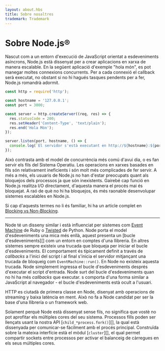 ```yaml
---
layout: about.hbs
title: Sobre nosaltres
trademark: Trademark
---
```


# Sobre Node.js®

Nascut com a un entorn d'execució de JavaScript orientat a esdeveniments asíncrons, Node.js està dissenyat per a crear aplicacions en xarxa de manera escalable. En la següent aplicació d'exemple "hola món", es pot manegar moltes connexions concurrents. Per a cada connexió el callback serà executat, no obstant si no hi hagués tasques pendents per a fer, Node.js romandrà adormit.

```javascript
const http = require('http');

const hostname = '127.0.0.1';
const port = 3000;

const server = http.createServer((req, res) => {
  res.statusCode = 200;
  res.setHeader('Content-Type', 'text/plain');
  res.end('Hola Món');
});

server.listen(port, hostname, () => {
  console.log(`El servidor s'està executant en http://${hostname}:${port}/`);
});
```

Això contrasta amb el model de concurrència més comú d'avui dia, o es fan servir els fils del Sistema Operatiu. Les operacions en xarxes basades en fils són relativament ineficients i són molt més complicades de fer servir. A més a més, els usuaris de Node.js no han d'estar preocupats quant als bloquejos dels processos ja que són inexistents. Gairebé cap funció en Node.js realitza I/O directament, d'aquesta manera el procés mai és bloquejat. A raó de què no hi ha bloquejos, és més raonable desenvolupar sistemes escalables en Node.js.

Si cap d'aquests termes no li és familiar, hi ha un article complet en [Blocking vs Non-Blocking](https://github.com/nodejs/node/blob/master/doc/topics/blocking-vs-non-blocking.md).

---

Node té un disseny similar i està influenciat per sistemes com [Event Machine](https://github.com/eventmachine/eventmachine) de Ruby o [Twisted](https://twistedmatrix.com/trac/) de Python. Node porta el model d'esdeveniments una mica més enllà, aquest presenta un \[bucle d'esdeveniments\]\[\] com un entorn en comptes d'una llibreria. En altres sistemes sempre existeix una trucada que bloqueja per iniciar el bucle d'esdeveniments. El comportament és típicament definit a través de *callbacks* a l'inici del script i al final s'inicia el servidor mitjançant una trucada de bloqueig com `EventMachine::run()`. En Node no existeix aquesta trucada. Node simplement ingressa el bucle d'esdeveniments després d'executar el script d'entrada. Node surt del bucle d'esdeveniments quan no hi ha més *callbacks* que executar. s comporta d'una forma similar a JavaScript al navegador - el bucle d'esdeveniments està ocult a l'usuari.

HTTP es ciutadà de primera classe en Node, disenyat amb operacions de streaming y baixa latència en ment. Això no fa a Node candidat per ser la base d'una llibrería o un framework web.

Solament perquè Node està dissenyat sense fils, no significa que vostè no pot aprofitar els múltiples cores del seu sistema. Processos fills poden ser llençats usant la nostra API [`child_*process.fork()`][], la qual està dissenyada per comunicar-se fàcilment amb el procés principal. Construïda sobre la mateixa interfície està el mòdul [`cluster`][], el qual permet compartir sockets entre processos per activar el balanceig de càrregues en els seus múltiples cores.
